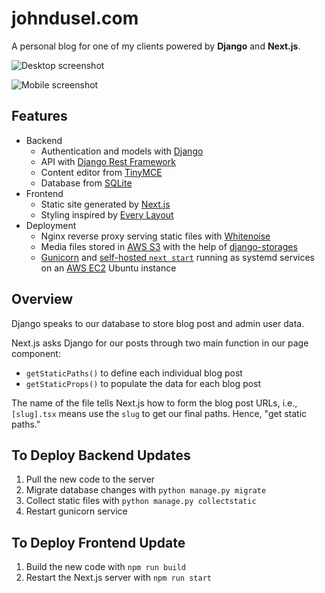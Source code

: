 # johndusel.com

A personal blog for one of my clients powered by **Django** and **Next.js**.

![Desktop screenshot](https://user-images.githubusercontent.com/26028162/225158718-4e205f11-863c-43e4-8a38-35df77d98b2b.png)

![Mobile screenshot](https://user-images.githubusercontent.com/26028162/225158832-0cca2dd4-3195-4843-b860-db1475e1b2c1.png)

## Features

- Backend
  - Authentication and models with [Django](https://www.djangoproject.com/)
  - API with [Django Rest Framework](https://www.django-rest-framework.org/)
  - Content editor from [TinyMCE](https://www.tiny.cloud/)
  - Database from [SQLite](https://www.sqlite.org/index.html)
- Frontend
  - Static site generated by [Next.js](https://nextjs.org/)
  - Styling inspired by [Every Layout](https://every-layout.dev/)
- Deployment
  - Nginx reverse proxy serving static files with [Whitenoise](https://whitenoise.readthedocs.io/en/latest/)
  - Media files stored in [AWS S3](https://aws.amazon.com/s3/) with the help of [django-storages](https://django-storages.readthedocs.io/en/latest/)
  - [Gunicorn](https://gunicorn.org/) and [self-hosted `next start`](https://nextjs.org/docs/deployment#self-hosting) running as systemd services on an [AWS EC2](https://aws.amazon.com/ec2/) Ubuntu instance

## Overview

Django speaks to our database to store blog post and admin user data.

Next.js asks Django for our posts through two main function in our page component:

- `getStaticPaths()` to define each individual blog post
- `getStaticProps()` to populate the data for each blog post

The name of the file tells Next.js how to form the blog post URLs, i.e., `[slug].tsx` means use the `slug` to get our final paths. Hence, "get static paths."

## To Deploy Backend Updates

1. Pull the new code to the server
2. Migrate database changes with `python manage.py migrate`
3. Collect static files with `python manage.py collectstatic`
4. Restart gunicorn service

## To Deploy Frontend Update

1. Build the new code with `npm run build`
2. Restart the Next.js server with `npm run start`
